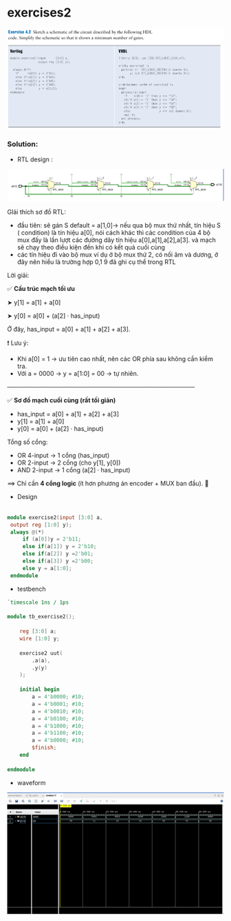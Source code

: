 # exercises2

![Exercise Prompt](EXERCISE2.png)

### Solution:

- RTL design :

![RTL_Desisgn.png](RTL_Design.png)

GIải thích sơ đồ RTL: 

- đầu tiên: sẽ gán S default = a[1,0]→ nếu qua bộ mux thứ nhất, tín hiệu S ( condition) là tín hiệu a[0], nói cách khác thì các condition của 4 bộ mux đấy là lần lượt các đường dây tín hiệu a[0],a[1],a[2],a[3]. và mạch sẽ chạy theo điều kiện đến khi có kết quả cuối cùng
- các tín hiệu đi vào bộ mux ví dụ ở bộ mux thứ 2, có nối âm và dương, ở đây nên hiểu là trường hợp 0,1 9 đã ghi cụ thể trong RTL

Lời giải: 

✅ **Cấu trúc mạch tối ưu**

➤ y[1] = a[1] + a[0]

➤ y[0] = a[0] + (a[2] · has_input)

Ở đây, has_input = a[0] + a[1] + a[2] + a[3].

❗ Lưu ý:

- Khi a[0] = 1 → ưu tiên cao nhất, nên các OR phía sau không cần kiểm tra.
- Với a = 0000 → y = a[1:0] = 00 → tự nhiên.

────────────────────────────────────────────

✅ **Sơ đồ mạch cuối cùng (rất tối giản)**

- has_input = a[0] + a[1] + a[2] + a[3]
- y[1] = a[1] + a[0]
- y[0] = a[0] + (a[2] · has_input)

Tổng số cổng:

- OR 4-input → 1 cổng (has_input)
- OR 2-input → 2 cổng (cho y[1], y[0])
- AND 2-input → 1 cổng (a[2] · has_input)

==> Chỉ cần **4 cổng logic** (ít hơn phương án encoder + MUX ban đầu). 🎯

- Design

```verilog

module exercise2(input [3:0] a,
 output reg [1:0] y);
 always @(*)
     if (a[0])y = 2'b11;
     else if(a[1]) y = 2'b10;
     else if(a[2]) y =2'b01;
     else if(a[3]) y =2'b00;
     else y = a[1:0];
 endmodule
```

- testbench

```verilog
`timescale 1ns / 1ps

module tb_exercise2();

    reg [3:0] a;
    wire [1:0] y;

    exercise2 uut(
        .a(a), 
        .y(y)
    );
    
    initial begin
        a = 4'b0000; #10;   
        a = 4'b0001; #10;   
        a = 4'b0010; #10;   
        a = 4'b0100; #10;   
        a = 4'b1000; #10;   
        a = 4'b1100; #10;   
        a = 4'b0000; #10;   
        $finish;
    end

endmodule

```

- waveform

![WaveForm.png](WaveForm.png)